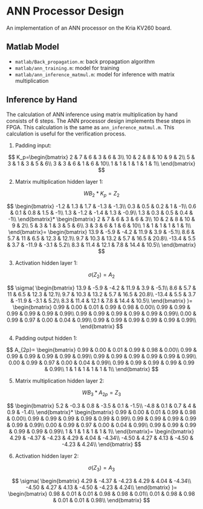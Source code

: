 # ANN Processor Design

An implementation of an ANN processor on the Kria KV260 board.

## Matlab Model

- `matlab/Back_propagation.m`: back propagation algorithm
- `matlab/ann_training.m`: model for training
- `matlab/ann_inference_matmul.m`: model for inference with matrix multiplication

## Inference by Hand

The calculation of ANN inference using matrix multiplication by hand consists of 6 steps. The ANN processor design implements these steps in FPGA. This calculation is the same as `ann_inference_matmul.m`. This calculation is useful for the verification process.

1. Padding input:

$$
K_p=\begin{bmatrix}
2	& 7	& 6	& 3	& 6	& 3\\
10 & 2	& 8 & 10	& 9	& 2\\
5	& 3	& 1	& 3	& 5	& 6\\
3	& 3	& 6	& 1	& 6	& 10\\
1	& 1	& 1	& 1	& 1	& 1\\
\end{bmatrix}
$$

2. Matrix multiplication hidden layer 1:

$$
WB_2*K_p=Z_2
$$

$$
\begin{bmatrix}
-1.2 & 1.3 & 1.7 & -1.3 & -1.3\\
0.3	& 0.5	& 0.2	& 1	& -1\\
0.6	& 0.1	& 0.8	& 1.5	& -1\\
1.3	& -1.2	& -1.4	& 1.3	& -0.9\\
1.3 & 0.3	& 0.5	& 0.4	& -1\\
\end{bmatrix}*
\begin{bmatrix}
2	& 7	& 6	& 3	& 6	& 3\\
10 & 2	& 8 & 10	& 9	& 2\\
5	& 3	& 1	& 3	& 5	& 6\\
3	& 3	& 6	& 1	& 6	& 10\\
1	& 1	& 1	& 1	& 1	& 1\\
\end{bmatrix}=
\begin{bmatrix}
13.9	& -5.9 & -4.2 & 11.9 & 3.9 & -5.1\\
8.6	& 5.7	& 11	& 6.5	& 12.3	& 12.1\\
9.7	& 10.3	& 13.2	& 5.7	& 16.5	& 20.8\\
-13.4	& 5.5	& 3.7	& -11.9	& -3.1	& 5.2\\
8.3	& 11.4	& 12.1	& 7.8	& 14.4	& 10.5\\
\end{bmatrix}
$$

3. Activation hidden layer 1:

$$
\sigma(Z_2)=A_2
$$

$$
\sigma(
\begin{bmatrix}
13.9	& -5.9 & -4.2 & 11.9 & 3.9 & -5.1\\
8.6	& 5.7	& 11	& 6.5	& 12.3	& 12.1\\
9.7	& 10.3	& 13.2	& 5.7	& 16.5	& 20.8\\
-13.4	& 5.5	& 3.7	& -11.9	& -3.1	& 5.2\\
8.3	& 11.4	& 12.1	& 7.8	& 14.4	& 10.5\\
\end{bmatrix}
)=
\begin{bmatrix}
0.99	& 0.00	& 0.01	& 0.99	& 0.98	& 0.00\\
0.99 & 0.99 & 0.99 & 0.99 & 0.99 & 0.99\\
0.99 & 0.99 & 0.99 & 0.99 & 0.99 & 0.99\\
0.00 & 0.99 & 0.97 & 0.00 & 0.04 & 0.99\\
0.99 & 0.99 & 0.99 & 0.99 & 0.99 & 0.99\\
\end{bmatrix}
$$

4. Padding output hidden 1:

$$
A_{2p}=
\begin{bmatrix}
0.99	& 0.00	& 0.01	& 0.99	& 0.98	& 0.00\\
0.99 & 0.99 & 0.99 & 0.99 & 0.99 & 0.99\\
0.99 & 0.99 & 0.99 & 0.99 & 0.99 & 0.99\\
0.00 & 0.99 & 0.97 & 0.00 & 0.04 & 0.99\\
0.99 & 0.99 & 0.99 & 0.99 & 0.99 & 0.99\\
1 & 1 & 1 & 1 & 1 & 1\\
\end{bmatrix}
$$

5. Matrix multiplication hidden layer 2:

$$
WB_3*A_{2p}=Z_3
$$

$$
\begin{bmatrix}
5.2	& -0.3	& 0.8	& -3.5	& 0.1	& -1.5\\
-4.8	& 0.1	& 0.7	& 4	& 0.9	& -1.4\\
\end{bmatrix}*
\begin{bmatrix}
0.99	& 0.00	& 0.01	& 0.99	& 0.98	& 0.00\\
0.99 & 0.99 & 0.99 & 0.99 & 0.99 & 0.99\\
0.99 & 0.99 & 0.99 & 0.99 & 0.99 & 0.99\\
0.00 & 0.99 & 0.97 & 0.00 & 0.04 & 0.99\\
0.99 & 0.99 & 0.99 & 0.99 & 0.99 & 0.99\\
1 & 1 & 1 & 1 & 1 & 1\\
\end{bmatrix}=
\begin{bmatrix}
4.29 &	-4.37 & -4.23 &	4.29 & 4.04 & -4.34\\
-4.50	& 4.27	& 4.13 &	-4.50	& -4.23	& 4.24\\
\end{bmatrix}
$$

6. Activation hidden layer 2:

$$
\sigma(Z_3)=A_3
$$

$$
\sigma(
\begin{bmatrix}
4.29 &	-4.37 & -4.23 &	4.29 & 4.04 & -4.34\\
-4.50	& 4.27	& 4.13 &	-4.50	& -4.23	& 4.24\\
\end{bmatrix}
)=
\begin{bmatrix}
0.98	&	0.01	&	0.01	&	0.98	&	0.98	&	0.01\\
0.01	&	0.98	&	0.98	&	0.01	&	0.01	&	0.98\\
\end{bmatrix}
$$
